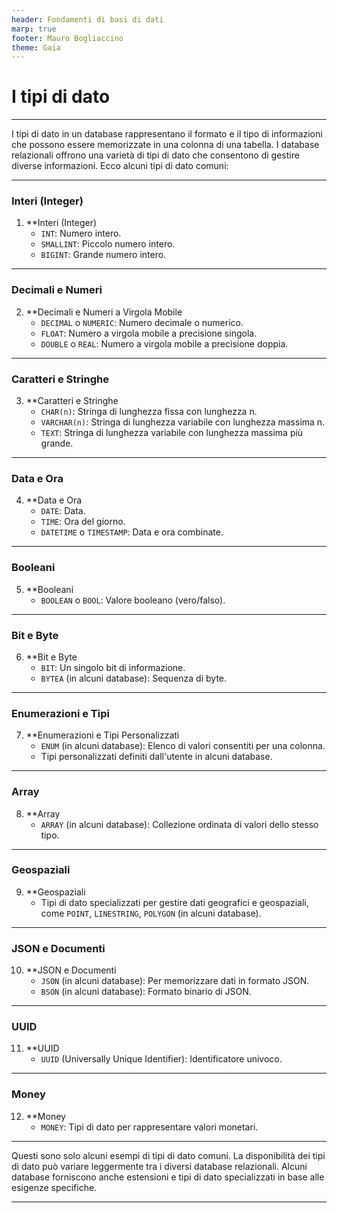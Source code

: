 ```yaml
---
header: Fondamenti di basi di dati
marp: true
footer: Mauro Bogliaccino
theme: Gaia
---
```


# I tipi di dato

---

I tipi di dato in un database rappresentano il formato e il tipo di informazioni che possono essere memorizzate in una colonna di una tabella. I database relazionali offrono una varietà di tipi di dato che consentono di gestire diverse informazioni. Ecco alcuni tipi di dato comuni:

---

### Interi (Integer)

1. **Interi (Integer)
   - `INT`: Numero intero.
   - `SMALLINT`: Piccolo numero intero.
   - `BIGINT`: Grande numero intero.

---

### Decimali e Numeri

2. **Decimali e Numeri a Virgola Mobile
   - `DECIMAL` o `NUMERIC`: Numero decimale o numerico.
   - `FLOAT`: Numero a virgola mobile a precisione singola.
   - `DOUBLE` o `REAL`: Numero a virgola mobile a precisione doppia.

---

### Caratteri e Stringhe

3. **Caratteri e Stringhe
   - `CHAR(n)`: Stringa di lunghezza fissa con lunghezza n.
   - `VARCHAR(n)`: Stringa di lunghezza variabile con lunghezza massima n.
   - `TEXT`: Stringa di lunghezza variabile con lunghezza massima più grande.

---

### Data e Ora

4. **Data e Ora
   - `DATE`: Data.
   - `TIME`: Ora del giorno.
   - `DATETIME` o `TIMESTAMP`: Data e ora combinate.

---

### Booleani

5. **Booleani
   - `BOOLEAN` o `BOOL`: Valore booleano (vero/falso).

---

### Bit e Byte

6. **Bit e Byte
   - `BIT`: Un singolo bit di informazione.
   - `BYTEA` (in alcuni database): Sequenza di byte.

---

### Enumerazioni e Tipi

7. **Enumerazioni e Tipi Personalizzati
   - `ENUM` (in alcuni database): Elenco di valori consentiti per una colonna.
   - Tipi personalizzati definiti dall'utente in alcuni database.

---

### Array

8. **Array
   - `ARRAY` (in alcuni database): Collezione ordinata di valori dello stesso tipo.

---

### Geospaziali

9. **Geospaziali
   - Tipi di dato specializzati per gestire dati geografici e geospaziali, come `POINT`, `LINESTRING`, `POLYGON` (in alcuni database).

---

### JSON e Documenti

10. **JSON e Documenti
    - `JSON` (in alcuni database): Per memorizzare dati in formato JSON.
    - `BSON` (in alcuni database): Formato binario di JSON.

---

### UUID

11. **UUID
    - `UUID` (Universally Unique Identifier): Identificatore univoco.

---

### Money

12. **Money
    - `MONEY`: Tipi di dato per rappresentare valori monetari.

---

Questi sono solo alcuni esempi di tipi di dato comuni. La disponibilità dei tipi di dato può variare leggermente tra i diversi database relazionali. Alcuni database forniscono anche estensioni e tipi di dato specializzati in base alle esigenze specifiche.

---
